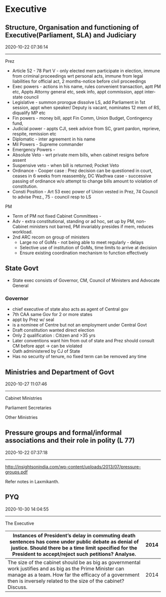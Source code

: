 # Executive

##  Structure, Organisation and functioning of Executive(Parliament, SLA) and Judiciary 
2020-10-22 07:36:14
            
---


Prez
-   Article 52 - 78 Part V - only elected mem participate in election, immune from criminal proceedings wrt personal acts, immune from legal liabilities for official act, 2 months-notice before civil proceedings
-   Exec powers - actions in his name, rules convenient transaction, aptt PM etc, Appts Attorny general etc, seek info, appt commission, appt inter-state council
-   Legislative - summon prorogue dissolve LS, add Parliament in 1st session, appt when speaker/ Deputy is vacant, nominates 12 mem of RS, diqualify MP etc
-   Fin powers - money bill, appt Fin Comm, Union Budget, Contingency fund,
-   Judicial power - appts CJI, seek advice from SC, grant pardon, reprieve, respite, remission etc
-   Diplomatic - inter agreement in his name
-   Mil Powers - Supreme commander
-   Emergency Powers -
-   Absolute Veto - wrt private mem bills, when cabinet resigns before assent
-   Suspensive veto - when bill is returned; Pocket Veto
-   Ordinance - Cooper case : Prez decision can be questioned in court, ceases in 6 weeks from reassembly, DC Wadhwa case - successive passing of ordinance w/o attempt to change bills amount to violation of constitution.
-   Consti Position - Art 53 exec power of Union vested in Prez, 74 Council to advise Prez., 75 - council resp to LS


PM
-   Term of PM not fixed
Cabinet Committees -
-   Adv - extra constitutional, standing or ad hoc, set up by PM, non-Cabinet ministers not barred, PM invariably presides if mem, reduces workload.
-   2nd ARC recom on group of ministers
    -   Large no of GoMs - not being able to meet regularly - delays
    -   Selective use of institution of GoMs, time limits to arrive at decision
    -   Ensure existing coordination mechanism to function effectively


##  State Govt
- State exec consists of Governor, CM, Council of Ministers and Advocate General

###  Governor 
- chief executive of state also acts as agent of Central gov
- 7th CAA same Gov for 2 or more states
- appt by Prez w/ seal
- is a nominee of Centre but not an employment under Central Govt
- Draft constitution wanted direct election
- Only 2 qualification : Citizen and >35 yrs 
- Later conventions want him from out of state and Prez should consult CM before appt -> can be violated
- Oath administered by CJ of State
- Has no security of tenure, no fixed term can be removed any time

## Ministries and Department of Govt
2020-10-27 11:07:46
            
---


Cabinet Ministries


Parliament Secretaries


Other Ministries


## Pressure groups and formal/informal associations and their role in polity (L 77)
2020-10-22 07:37:18
            
---

http://insightsonindia.com/wp-content/uploads/2013/07/pressure-groups.pdf

Refer notes in Laxmikanth.



 
 
## PYQ
2020-10-30 14:04:55
            
---


The Executive 


|     Instances of   President’s delay in commuting death sentences has come under public debate   as denial of justice. Should there be a time limit specified for the   President to accept/reject such petitions? Analyse.                                 |     2014    |
|-------------------------------------------------------------------------------------------------------------------------------------------------------------------------------------------------------------------------------------------------------------|-------------|
|     The size of the   cabinet should be as big as governmental work justifies and as big as the   Prime Minister can manage as a team. How far the efficacy of a government   then is inversely related to the size of the cabinet? Discuss.                |     2014    |



 



